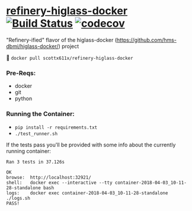 # [refinery-higlass-docker](https://hub.docker.com/r/scottx611x/refinery-higlass-docker/) [![Build Status](https://travis-ci.org/refinery-platform/refinery-higlass-docker.svg?branch=master)](https://travis-ci.org/refinery-platform/refinery-higlass-docker) [![codecov](https://codecov.io/gh/refinery-platform/refinery-higlass-docker/branch/master/graph/badge.svg)](https://codecov.io/gh/refinery-platform/refinery-higlass-docker)
"Refinery-ified" flavor of the higlass-docker (https://github.com/hms-dbmi/higlass-docker/) project

🐳
```docker pull scottx611x/refinery-higlass-docker```

### Pre-Reqs:
- docker
- git
- python

### Running the Container:
- `pip install -r requirements.txt`
- `./test_runner.sh`

If the tests pass you'll be provided with some info about the currently running container:
```
Ran 3 tests in 37.126s

OK
browse:  http://localhost:32921/
shell:   docker exec --interactive --tty container-2018-04-03_10-11-28-standalone bash
logs:    docker exec container-2018-04-03_10-11-28-standalone ./logs.sh
PASS!
```


